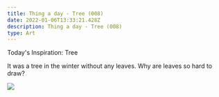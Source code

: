 ```yaml
---
title: Thing a day - Tree (008)
date: 2022-01-06T13:33:21.428Z
description: Thing a day - Tree (008)
type: Art
---
```

Today's Inspiration: Tree

It was a tree in the winter without any leaves. Why are leaves so hard to draw?

![](/img/008-thing-a-day-spare-tree.png)